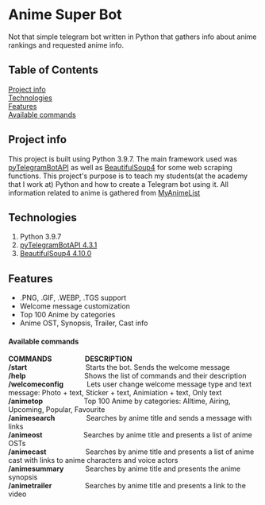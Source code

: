 # Anime Super Bot
Not that simple telegram bot written in Python that gathers info about anime rankings and requested anime info.

## Table of Contents
[Project info](#project-info)\
[Technologies](#technologies)\
[Features](#features)\
[Available commands](#available-commands)

## Project info
This project is built using Python 3.9.7. The main framework used was [pyTelegramBotAPI](https://github.com/eternnoir/pyTelegramBotAPI) as well as [BeautifulSoup4](https://www.crummy.com/software/BeautifulSoup/bs4/doc/) for some web scraping functions. This project's purpose is to teach my students(at the academy that I work at) Python and how to create a Telegram bot using it. All information related to anime is gathered from [MyAnimeList](https://myanimelist.net/)

## Technologies
1. Python 3.9.7
2. [pyTelegramBotAPI 4.3.1](https://github.com/eternnoir/pyTelegramBotAPI)
3. [BeautifulSoup4 4.10.0](https://www.crummy.com/software/BeautifulSoup/bs4/doc/)

## Features
- .PNG, .GIF, .WEBP, .TGS support
- Welcome message customization
- Top 100 Anime by categories
- Anime OST, Synopsis, Trailer, Cast info

#### Available commands
**COMMANDS**                 **DESCRIPTION**\
**/start**                              Starts the bot. Sends the welcome message\
**/help**                              Shows the list of commands and their description\
**/welcomeconfig**            Lets user change welcome message type and text message: Photo + text, Sticker + text, Animiation + text, Only text\
**/animetop**                     Top 100 Anime by categories: Alltime, Airing, Upcoming, Popular, Favourite\
**/animesearch**                Searches by anime title and sends a message with links\
**/animeost**                     Searches by anime title and presents a list of anime OSTs\
**/animecast**                    Searches by anime title and presents a list of anime cast with links to anime characters and voice actors\
**/animesummary**           Searches by anime title and presents the anime synopsis\
**/animetrailer**                 Searches by anime title and presents a link to the video

